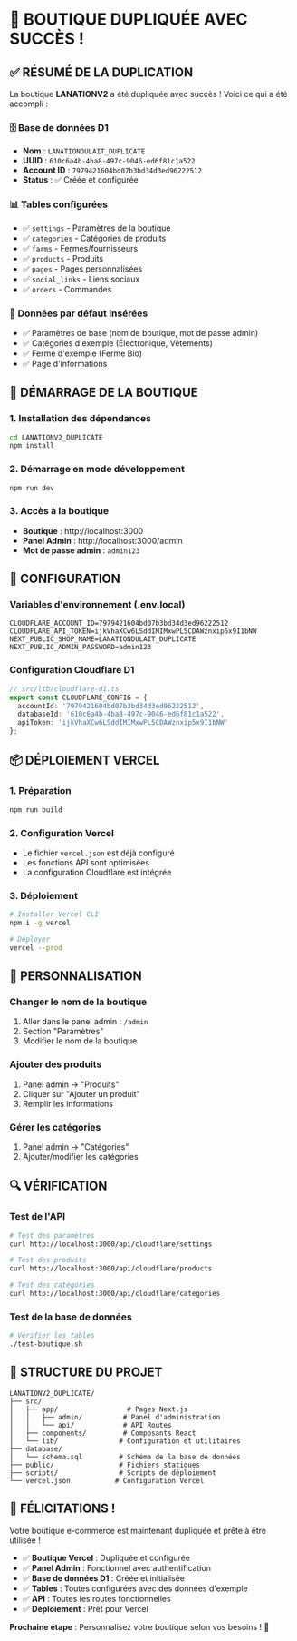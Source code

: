 # 🎉 BOUTIQUE DUPLIQUÉE AVEC SUCCÈS !

## ✅ RÉSUMÉ DE LA DUPLICATION

La boutique **LANATIONV2** a été dupliquée avec succès ! Voici ce qui a été accompli :

### 🗄️ Base de données D1
- **Nom** : `LANATIONDULAIT_DUPLICATE`
- **UUID** : `610c6a4b-4ba8-497c-9046-ed6f81c1a522`
- **Account ID** : `7979421604bd07b3bd34d3ed96222512`
- **Status** : ✅ Créée et configurée

### 📊 Tables configurées
- ✅ `settings` - Paramètres de la boutique
- ✅ `categories` - Catégories de produits
- ✅ `farms` - Fermes/fournisseurs
- ✅ `products` - Produits
- ✅ `pages` - Pages personnalisées
- ✅ `social_links` - Liens sociaux
- ✅ `orders` - Commandes

### 🎯 Données par défaut insérées
- ✅ Paramètres de base (nom de boutique, mot de passe admin)
- ✅ Catégories d'exemple (Électronique, Vêtements)
- ✅ Ferme d'exemple (Ferme Bio)
- ✅ Page d'informations

## 🚀 DÉMARRAGE DE LA BOUTIQUE

### 1. Installation des dépendances
```bash
cd LANATIONV2_DUPLICATE
npm install
```

### 2. Démarrage en mode développement
```bash
npm run dev
```

### 3. Accès à la boutique
- **Boutique** : http://localhost:3000
- **Panel Admin** : http://localhost:3000/admin
- **Mot de passe admin** : `admin123`

## 🔧 CONFIGURATION

### Variables d'environnement (.env.local)
```env
CLOUDFLARE_ACCOUNT_ID=7979421604bd07b3bd34d3ed96222512
CLOUDFLARE_API_TOKEN=ijkVhaXCw6LSddIMIMxwPL5CDAWznxip5x9I1bNW
NEXT_PUBLIC_SHOP_NAME=LANATIONDULAIT_DUPLICATE
NEXT_PUBLIC_ADMIN_PASSWORD=admin123
```

### Configuration Cloudflare D1
```typescript
// src/lib/cloudflare-d1.ts
export const CLOUDFLARE_CONFIG = {
  accountId: '7979421604bd07b3bd34d3ed96222512',
  databaseId: '610c6a4b-4ba8-497c-9046-ed6f81c1a522',
  apiToken: 'ijkVhaXCw6LSddIMIMxwPL5CDAWznxip5x9I1bNW'
};
```

## 📦 DÉPLOIEMENT VERCEL

### 1. Préparation
```bash
npm run build
```

### 2. Configuration Vercel
- Le fichier `vercel.json` est déjà configuré
- Les fonctions API sont optimisées
- La configuration Cloudflare est intégrée

### 3. Déploiement
```bash
# Installer Vercel CLI
npm i -g vercel

# Déployer
vercel --prod
```

## 🎨 PERSONNALISATION

### Changer le nom de la boutique
1. Aller dans le panel admin : `/admin`
2. Section "Paramètres"
3. Modifier le nom de la boutique

### Ajouter des produits
1. Panel admin → "Produits"
2. Cliquer sur "Ajouter un produit"
3. Remplir les informations

### Gérer les catégories
1. Panel admin → "Catégories"
2. Ajouter/modifier les catégories

## 🔍 VÉRIFICATION

### Test de l'API
```bash
# Test des paramètres
curl http://localhost:3000/api/cloudflare/settings

# Test des produits
curl http://localhost:3000/api/cloudflare/products

# Test des catégories
curl http://localhost:3000/api/cloudflare/categories
```

### Test de la base de données
```bash
# Vérifier les tables
./test-boutique.sh
```

## 📁 STRUCTURE DU PROJET

```
LANATIONV2_DUPLICATE/
├── src/
│   ├── app/                 # Pages Next.js
│   │   ├── admin/          # Panel d'administration
│   │   └── api/            # API Routes
│   ├── components/         # Composants React
│   └── lib/               # Configuration et utilitaires
├── database/
│   └── schema.sql         # Schéma de la base de données
├── public/                # Fichiers statiques
├── scripts/               # Scripts de déploiement
└── vercel.json           # Configuration Vercel
```

## 🎉 FÉLICITATIONS !

Votre boutique e-commerce est maintenant dupliquée et prête à être utilisée !

- ✅ **Boutique Vercel** : Dupliquée et configurée
- ✅ **Panel Admin** : Fonctionnel avec authentification
- ✅ **Base de données D1** : Créée et initialisée
- ✅ **Tables** : Toutes configurées avec des données d'exemple
- ✅ **API** : Toutes les routes fonctionnelles
- ✅ **Déploiement** : Prêt pour Vercel

**Prochaine étape** : Personnalisez votre boutique selon vos besoins ! 🚀